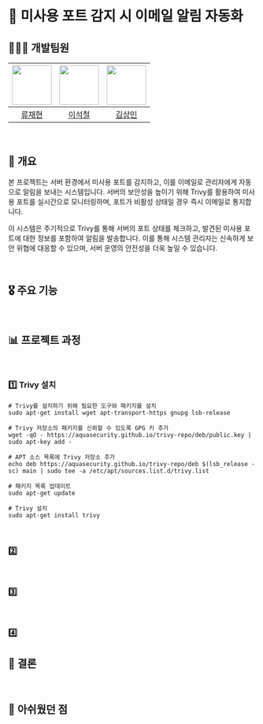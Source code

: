# :space_invader: 미사용 포트 감지 시 이메일 알림 자동화

## 👨‍👨‍👧 개발팀원

| <img src="https://avatars.githubusercontent.com/u/65991884?v=4" width="80"> | <img src="https://avatars.githubusercontent.com/u/90691610?v=4" width="80"> | <img src="https://avatars.githubusercontent.com/u/79312705?v=4" width="80"> |
|:---:|:---:|:---:|
| [류채현](https://github.com/RyuChaeHyun) | [이석철](https://github.com/SeokCheol-Lee) | [김상민](https://github.com/isshomin) |

<br>

## 📌 개요


본 프로젝트는 서버 환경에서 미사용 포트를 감지하고, 이를 이메일로 관리자에게 자동으로 알림을 보내는 시스템입니다. 서버의 보안성을 높이기 위해 Trivy를 활용하여 미사용 포트를 실시간으로 모니터링하며, 포트가 비활성 상태일 경우 즉시 이메일로 통지합니다.

이 시스템은 주기적으로 Trivy를 통해 서버의 포트 상태를 체크하고, 발견된 미사용 포트에 대한 정보를 포함하여 알림을 발송합니다. 이를 통해 시스템 관리자는 신속하게 보안 위협에 대응할 수 있으며, 서버 운영의 안전성을 더욱 높일 수 있습니다.


<br>

## 🎖️ 주요 기능

<br>

## 📊 프로젝트 과정

<br>

### 1️⃣ Trivy 설치

```
# Trivy를 설치하기 위해 필요한 도구와 패키지를 설치
sudo apt-get install wget apt-transport-https gnupg lsb-release

# Trivy 저장소의 패키지를 신뢰할 수 있도록 GPG 키 추가
wget -qO - https://aquasecurity.github.io/trivy-repo/deb/public.key | sudo apt-key add -

# APT 소스 목록에 Trivy 저장소 추가
echo deb https://aquasecurity.github.io/trivy-repo/deb $(lsb_release -sc) main | sudo tee -a /etc/apt/sources.list.d/trivy.list

# 패키지 목록 업데이트
sudo apt-get update

# Trivy 설치
sudo apt-get install trivy
```
<br>

### 2️⃣ 

<br>

### 3️⃣ 

<br>

### 4️⃣ 

## 🧐 결론

<br>

## 🤔 아쉬웠던 점

<br>

